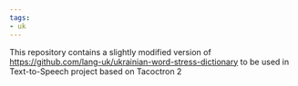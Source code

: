 ```yaml
---
tags:
- uk
---
```


This repository contains a slightly modified version of https://github.com/lang-uk/ukrainian-word-stress-dictionary to be used in Text-to-Speech project based on Tacoctron 2